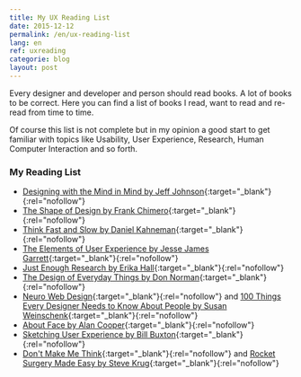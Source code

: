 ```yaml
---
title: My UX Reading List
date: 2015-12-12
permalink: /en/ux-reading-list
lang: en
ref: uxreading
categorie: blog
layout: post
---
```


Every designer and developer and person should read books. A lot of books to be correct. Here you can find a list of books I read, want to read and re-read from time to time.

Of course this list is not complete but in my opinion a good start to get familiar with topics like Usability, User Experience, Research, Human Computer Interaction and so forth.

### My Reading List

* [Designing with the Mind in Mind by Jeff Johnson](http://amzn.to/29Lm9jd){:target="_blank"}{:rel="nofollow"}
* [The Shape of Design by Frank Chimero](http://www.shapeofdesignbook.com){:target="_blank"}{:rel="nofollow"}
* [Think Fast and Slow by Daniel Kahneman](http://amzn.to/29UAiXq){:target="_blank"}{:rel="nofollow"}
* [The Elements of User Experience by Jesse James Garrett](http://amzn.to/29UB071){:target="_blank"}{:rel="nofollow"}
* [Just Enough Research by Erika Hall](https://abookapart.com/products/just-enough-research){:target="_blank"}{:rel="nofollow"}
* [The Design of Everyday Things by Don Norman](http://amzn.to/29LlVJ6){:target="_blank"}{:rel="nofollow"}
* [Neuro Web Design](http://amzn.to/29LlBKo){:target="_blank"}{:rel="nofollow"} and [100 Things Every Designer Needs to Know About People by Susan Weinschenk](http://amzn.to/29UAMwY){:target="_blank"}{:rel="nofollow"}
* [About Face by Alan Cooper](http://amzn.to/29LmcLX){:target="_blank"}{:rel="nofollow"}
* [Sketching User Experience by Bill Buxton](http://amzn.to/29LmwdB){:target="_blank"}{:rel="nofollow"}
* [Don't Make Me Think](http://amzn.to/29Lm3s4){:target="_blank"}{:rel="nofollow"} and [Rocket Surgery Made Easy by Steve Krug](http://amzn.to/29UBfir){:target="_blank"}{:rel="nofollow"}
